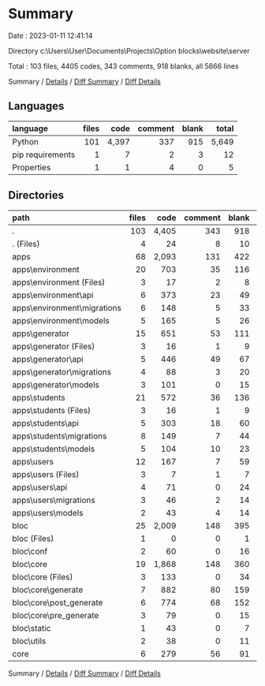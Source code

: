 # Summary

Date : 2023-01-11 12:41:14

Directory c:\\Users\\User\\Documents\\Projects\\Option blocks\\website\\server

Total : 103 files,  4405 codes, 343 comments, 918 blanks, all 5666 lines

Summary / [Details](details.md) / [Diff Summary](diff.md) / [Diff Details](diff-details.md)

## Languages
| language | files | code | comment | blank | total |
| :--- | ---: | ---: | ---: | ---: | ---: |
| Python | 101 | 4,397 | 337 | 915 | 5,649 |
| pip requirements | 1 | 7 | 2 | 3 | 12 |
| Properties | 1 | 1 | 4 | 0 | 5 |

## Directories
| path | files | code | comment | blank | total |
| :--- | ---: | ---: | ---: | ---: | ---: |
| . | 103 | 4,405 | 343 | 918 | 5,666 |
| . (Files) | 4 | 24 | 8 | 10 | 42 |
| apps | 68 | 2,093 | 131 | 422 | 2,646 |
| apps\\environment | 20 | 703 | 35 | 116 | 854 |
| apps\\environment (Files) | 3 | 17 | 2 | 8 | 27 |
| apps\\environment\\api | 6 | 373 | 23 | 49 | 445 |
| apps\\environment\\migrations | 6 | 148 | 5 | 33 | 186 |
| apps\\environment\\models | 5 | 165 | 5 | 26 | 196 |
| apps\\generator | 15 | 651 | 53 | 111 | 815 |
| apps\\generator (Files) | 3 | 16 | 1 | 9 | 26 |
| apps\\generator\\api | 5 | 446 | 49 | 67 | 562 |
| apps\\generator\\migrations | 4 | 88 | 3 | 20 | 111 |
| apps\\generator\\models | 3 | 101 | 0 | 15 | 116 |
| apps\\students | 21 | 572 | 36 | 136 | 744 |
| apps\\students (Files) | 3 | 16 | 1 | 9 | 26 |
| apps\\students\\api | 5 | 303 | 18 | 60 | 381 |
| apps\\students\\migrations | 8 | 149 | 7 | 44 | 200 |
| apps\\students\\models | 5 | 104 | 10 | 23 | 137 |
| apps\\users | 12 | 167 | 7 | 59 | 233 |
| apps\\users (Files) | 3 | 7 | 1 | 7 | 15 |
| apps\\users\\api | 4 | 71 | 0 | 24 | 95 |
| apps\\users\\migrations | 3 | 46 | 2 | 14 | 62 |
| apps\\users\\models | 2 | 43 | 4 | 14 | 61 |
| bloc | 25 | 2,009 | 148 | 395 | 2,552 |
| bloc (Files) | 1 | 0 | 0 | 1 | 1 |
| bloc\\conf | 2 | 60 | 0 | 16 | 76 |
| bloc\\core | 19 | 1,868 | 148 | 360 | 2,376 |
| bloc\\core (Files) | 3 | 133 | 0 | 34 | 167 |
| bloc\\core\\generate | 7 | 882 | 80 | 159 | 1,121 |
| bloc\\core\\post_generate | 6 | 774 | 68 | 152 | 994 |
| bloc\\core\\pre_generate | 3 | 79 | 0 | 15 | 94 |
| bloc\\static | 1 | 43 | 0 | 7 | 50 |
| bloc\\utils | 2 | 38 | 0 | 11 | 49 |
| core | 6 | 279 | 56 | 91 | 426 |

Summary / [Details](details.md) / [Diff Summary](diff.md) / [Diff Details](diff-details.md)